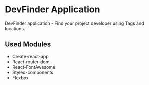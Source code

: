 # DevFinder Application

DevFinder application - Find your project developer using Tags and locations.

## Used Modules

- Create-react-app
- React-router-dom
- React-FontAwesome
- Styled-components
- Flexbox
